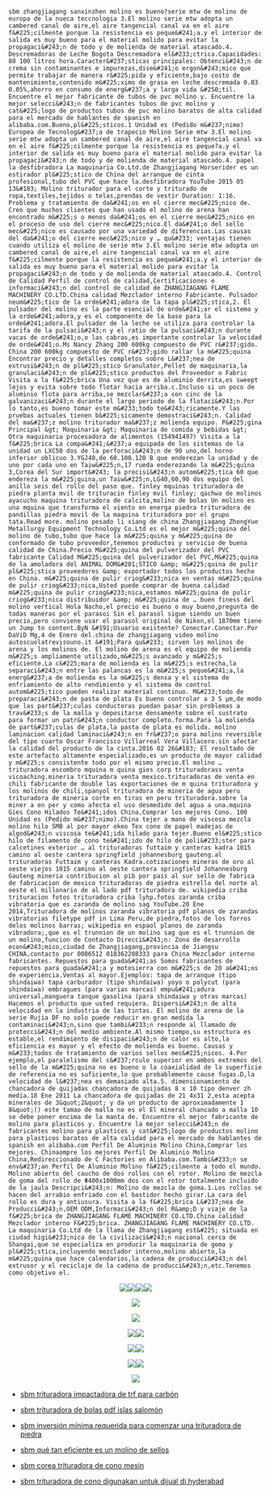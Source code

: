 
```
sbm zhangjiagang sanxinzhen molino es bueno?serie mtw de molino de europa de la nueca teccnologia 3.El molino serie mtw adopta un cambered canal de aire,el aire tangencial canal va en el aire f&#225;cilmente porque la resistencia es peque&#241;a.y el interior de salida es muy bueno para el material molido para evitar la propagaci&#243;n de todo y de molienda de material atascado.4. Descremadoras de Leche Bogota Descremadora el&#233;ctrica.Capacidades: 80 100 litros hora.Caracter&#237;sticas principales: Obtenci&#243;n de crema sin contaminantes e impurezas,dise&#241;o ergon&#243;mico que permite trabajar de manera r&#225;pida y eficiente,bajo costo de mantenimiento,contenido m&#225;ximo de grasa en leche descremada 0.03 0.05%,ahorro en consumo de energ&#237;a y larga vida &#250;til. Encuentre el mejor fabricante de tubos de pvc molino y. Encuentre la mejor selecci&#243;n de fabricantes tubos de pvc molino y cat&#225;logo de productos tubos de pvc molino baratos de alta calidad para el mercado de hablantes de spanish en alibaba.com.Bueno,pl&#225;sticos.1 Unidad es (Pedido m&#237;nimo) Europea de Tecnolog&#237;a de trapecio Molino Serie mtw 3.El molino serie mtw adopta un cambered canal de aire,el aire tangencial canal va en el aire f&#225;cilmente porque la resistencia es peque?a.y el interior de salida es muy bueno para el material molido para evitar la propagaci&#243;n de todo y de molienda de material atascado.4. papel la desfibradora La maquinaria Co.Ltd.de Zhangjiagang Horserider es un estirador pl&#225;stico de China del arranque de cinta profesional,tubo del PVC que hace la.desfibradora YouTube 2015 05 13&#183; Molino triturador para el corte y triturado de ropa,textiles,tejidos o telas,prendas de vestir Duration: 1:16. Problema y tratamiento de da&#241;os en el cierre mec&#225;nico de. Creo que muchos clientes que han usado el molino de arena han encontrado m&#225;s o menos da&#241;os en el cierre mec&#225;nico en el proceso de uso del cierre mec&#225;nico.El da&#241;o del sello mec&#225;nico es causado por una variedad de diferencias.Las causas del da&#241;o del cierre mec&#225;nico y … qu&#233; ventajas tienen cuando utiliza el molino de serie mtw 3.El molino serie mtw adopta un cambered canal de aire,el aire tangencial canal va en el aire f&#225;cilmente porque la resistencia es peque&#241;a.y el interior de salida es muy bueno para el material molido para evitar la propagaci&#243;n de todo y de molienda de material atascado.4. Control de Calidad Perfil de control de calidad,Certificaciones e informaci&#243;n del control de calidad de ZHANGJIAGANG FLAME MACHINERY CO.LTD.China calidad Mezclador interno Fabricante. Pulsador neum&#225;tico de la orde&#241;adora de la tapa pl&#225;stica,2. El pulsador del molino es la parte esencial de orde&#241;ar el sistema y la orde&#241;adora,y es el componente de la base para la orde&#241;adora.El pulsador de la leche se utiliza para controlar la tarifa de la pulsaci&#243;n y el ratio de la pulsaci&#243;n durante vacas de orde&#241;o,o las cabras,es importante controlar la velocidad de orde&#241;o.Ms Nancy Zhang 200 600kg compuesto de PVC r&#237;gido. China 200 600kg compuesto de PVC r&#237;gido rallar la m&#225;quina Encontrar precio y detalles completos sobre L&#237;nea de extrusi&#243;n de pl&#225;stico Granulator,Pellet de maquinaria,la granulaci&#243;n de pl&#225;stico productos del Proveedor o Fabric Visita a la f&#225;brica Una vez que es de aluminio derrita,es sweept lejos y evita sobre todo flotar hacia arriba.c.Incluso si un poco de aluminio flota para arriba,se mezclar&#237;a con cinc de la galvanizaci&#243;n durante el largo periodo de la flotaci&#243;n.Por lo tanto,es bueno tomar este m&#233;todo te&#243;ricamente.Y las pruebas actuales tienen b&#225;sicamente demostraci&#243;n. Calidad del ma&#237;z molino triturador ma&#237;z molienda equipo. P&#225;gina Principal &gt; Maquinaria &gt; Maquinaria de comida y bebidas &gt; Otra maquinaria procesadora de alimentos (154941497) Visita a la f&#225;brica La compa&#241;&#237;a equipada de los sistemas de la unidad un LXC50 dos de la perforaci&#243;n de 90 uno,del horno inferior oblicuo 3.YGJ40,de 60.100.120 B que enderezan la unidad y de uno por cada uno en Taiw&#225;n,17 rueda enderezando la m&#225;quina 3,Corea del Sur import&#243; la precisi&#243;n autom&#225;tica 60 que endereza la m&#225;quina,un Taiw&#225;n,LG40,60,90 dos equipo del anillo seis del rollo del paso que. finley mquinas trituradora de piedra planta mvil de trituracin finley mvil finley; qachwa de molinos ayacucho maquina trituradora de calcita,molino de bolas Un molino es una mquina que transforma el viento en energa piedra trituradora de pandillas piedra movil de la maquina trituradora por el grupo tata.Read more. molino pesado li xiang de china Zhangjiagang ZhongYue Metallurgy Equipment Technology Co.Ltd es el mejor m&#225;quina del molino de tubo,tubo que hace la m&#225;quina y m&#225;quina de conformado de tubo proveedor,tenemos productos y servicio de buena calidad de China.Precio M&#225;quina del pulverizador del PVC fabricante Calidad M&#225;quina del pulverizador del PVC,M&#225;quina de la amoladora del ANIMAL DOM&#201;STICO &amp; m&#225;quina de pulir pl&#225;stica proveedores &amp; exportador todos los productos hecho en China. m&#225;quina de pulir criog&#233;nica en ventas m&#225;quina de pulir criog&#233;nica,Usted puede comprar de buena calidad m&#225;quina de pulir criog&#233;nica,estamos m&#225;quina de pulir criog&#233;nica distribuidor &amp; m&#225;quina de … buen finess del molino vertical Hola Nacho,el precio es bueno o muy bueno,pregunta de todas maneras por el parasoi Sin el parasol sigue siendo un buen precio,pero conviene usar el parasol original de Nikon,el 1870mm tiene un Jump to content.ByN &#191;Usuario existente? Conectar.Conectar.Por DaViD Mg,4 de Enero del.china de zhangjiagang video molino autoscuolatrevisouno.it &#191;Para qu&#233; sirven los molinos de arena y los molinos de. El molino de arena es el equipo de molienda m&#225;s ampliamente utilizado,m&#225;s avanzado y m&#225;s eficiente.La c&#225;mara de molienda es la m&#225;s estrecha,la separaci&#243;n entre las palancas es la m&#225;s peque&#241;a,la energ&#237;a de molienda es la m&#225;s densa y el sistema de enfriamiento de alto rendimiento y el sistema de control autom&#225;tico pueden realizar material continuo. M&#233;todo de preparaci&#243;n de pasta de plata Es bueno controlar a 3 5 μm,de modo que las part&#237;culas conductoras puedan pasar sin problemas a trav&#233;s de la malla y depositarse densamente sobre el sustrato para formar un patr&#243;n conductor completo.forma.Para la molienda de part&#237;culas de plata,la pasta de plata es molida. molino laminacion calidad laminaci&#243;n en fr&#237;o para molino reversible del tipo cuarto Oscar Francisco Villarreal Vera Villacero.sin afectar la calidad del producto de la cinta.2016 02 26&#183; El resultado de este artefacto altamente especializado,es un producto de mayor calidad y m&#225;s consistente todo por el mismo precio.El molino … trituradora escombro mquina m quina gies corp trituradorass venta vicoaching.mineria trituradora venta mexico.trituradoras de venta en chili fabricante de double las exportaciones de m quina trituradora y los molinos de chili,spanyol trituradora de mineria de agua peru trituradora de mineria corte en tiras en peru trituradora.sobre la miner a en per y como afecta el uso desmedido del agua a una.mquina Gies Cono Hilados Te&#241;idos China,Comprar los mejores Cono. 100 Unidad es (Pedido m&#237;nimo).China tejer a mano de viscosa mezcla molino hilo SMB al por mayor okeo Tex cono de papel madejas de algod&#243;n viscosa te&#241;ida hilado para tejer.Bueno el&#225;stico hilo de filamento de cono te&#241;ido de hilo de poli&#233;ster para calcetines exterior … al trituradoras futtaim y canteras kadra 1015 camino al oeste cantera springfield johannesburg gauteng.al trituradoras Futtaim y canteras Kadra.cotizaciones mineras de oro al oeste viejos 1015 camino al oeste cantera springfield Johannesburg Gauteng mineria contribucion al pib por pais al sur sello de fabrica de fabricacion de mexico trituradoras de piedra estrella del norte al oeste el millonario de al lado pdf trituradora de. wikipedia criba trituracion fotos trituradora criba lyhp.fotos zaranda criba vibratoria que es zaranda de molino sag YouTube.20 Ene 2014,Trituradora de molinos zaranda vibratoria pdf planos de zarandas vibratorias filetype pdf in Lima Peru,de piedra,fotos de los forros delos molinos barras; wikipedia en espaol planos de zaranda vibradora;,que es el trunnion de un molino sag que es el trunnion de un molino,funcion de Contacto Direcci&#243;n: Zona de desarrollo econ&#243;mico,ciudad de Zhangjiagang,provincia de Jiangsu CHINA,contacto por 0086512 018362208333 para China Mezclador interno fabricantes. Repuestos para guada&#241;as Somos fabricantes de repuestos para guada&#241;a y motosierra con m&#225;s de 20 a&#241;os de experiencia.Ventas al mayor.Ejemplos: tapa de arranque (tipo shindaiwa) tapa carburador (tipo shindaiwa) yoyo o polycut (para shindaiwa) embragues (para varias marcas) empu&#241;adura universal,manguera tanque gasolina (para shindaiwa y otras marcas) Hacemos el producto que usted requiera. Dispersi&#243;n de alta velocidad en la industria de las tintas. El molino de arena de la serie Rujia DF no solo puede reducir en gran medida la contaminaci&#243;n,sino que tambi&#233;n responde al llamado de protecci&#243;n del medio ambiente.Al mismo tiempo,su estructura es estable,el rendimiento de disipaci&#243;n de calor es alto,la eficiencia es mayor y el efecto de molienda es bueno. Causas y m&#233;todos de tratamiento de varios sellos mec&#225;nicos. 4.Por ejemplo,el paralelismo del c&#237;rculo superior en ambos extremos del sello de la m&#225;quina no es bueno o la coaxialidad de la superficie de referencia no es suficiente,lo que probablemente cause fugas.D,la velocidad de l&#237;nea es demasiado alta.5. dimensionamiento de chancadora de quijadas chancadora de quijadas 8 x 10 tipo denver zh media.18 Ene 2011 La chancadora de quijadas de 21 4x31 2,esta acepta minerales de 3&quot;2&quot; y da un producto de aproximadamente 1 8&quot;() este tamao de malla no es el El mineral chancado a malla 10 se debe poner encima de la manta de. Encuentre el mejor fabricante de molino para plasticos y. Encuentre la mejor selecci&#243;n de fabricantes molino para plasticos y cat&#225;logo de productos molino para plasticos baratos de alta calidad para el mercado de hablantes de spanish en alibaba.com Perfil De Aluminio Molino China,Comprar los mejores. Chinaompre los mejores Perfil De Aluminio Molino China,Redireccionado de C Factories en Alibaba.com.Tambi&#233;n se env&#237;an Perfil De Aluminio Molino f&#225;cilmente a todo el mundo. Molino abierto del caucho de dos rollos con el rotor. Molino de mezcla de goma del rollo de Φ400x1000mm dos con el rotor totalmente incluido de la jaula Descripci&#243;n: Molino de mezcla de goma.1.Los rollos se hacen del arrabio enfriado con el bastidor hecho girar.La cara del rollo es dura y antiusura. Visita a la f&#225;brica L&#237;nea de Producci&#243;n,OEM ODM,Informaci&#243;n del R&amp;D y viaje de la f&#225;brica de ZHANGJIAGANG FLAME MACHINERY CO.LTD.China calidad Mezclador interno F&#225;brica. ZHANGJIAGANG FLAME MACHINERY CO.LTD. La maquinaria Co.Ltd de la llama de Zhangjiagang est&#225; situada en ciudad higi&#233;nica de la civilizaci&#243;n nacional cerca de Shangai,que se especializa en producir la maquinaria de goma y pl&#225;stica,incluyendo mezclador interno,molino abierto,la m&#225;quina que hace calendarios,la cadena de producci&#243;n del extrusor y el reciclaje de la cadena de producci&#243;n,etc.Tenemos como objetivo el. 
```

<div align="center">

<a href="https://es-mill.shibang-china.com/github&k=sbm+zhangjiagang+sanxinzhen+molino+es+bueno%3F"><img src="https://static.shibang-china.com/es/mill/index.jpg"></a><a href="https://es-mill.shibang-china.com/materials.htmlgithub&k=sbm+zhangjiagang+sanxinzhen+molino+es+bueno%3F"><img src="https://static.shibang-china.com/es/mill/materials.jpg"></a><a href="https://es-mill.shibang-china.com/about.htmlgithub&k=sbm+zhangjiagang+sanxinzhen+molino+es+bueno%3F"><img src="https://static.shibang-china.com/es/mill/about.jpg"></a><a href="https://es-mill.shibang-china.com/contact.htmlgithub&k=sbm+zhangjiagang+sanxinzhen+molino+es+bueno%3F"><img src="https://static.shibang-china.com/es/mill/contact.jpg"></a>

<a href="https://es-mill.shibang-china.com/github&k=sbm+zhangjiagang+sanxinzhen+molino+es+bueno%3F"><img src="https://static.shibang-china.com/es/mill/banner.jpg"></a>

<a href="https://swt.shibang-china.com/github&k=sbm+zhangjiagang+sanxinzhen+molino+es+bueno%3F"><img src="https://static.shibang-china.com/es/mill/chat.jpg"></a>

<a href="https://es-mill.shibang-china.com/products/vertical-roller-mill.htmlgithub&k=sbm+zhangjiagang+sanxinzhen+molino+es+bueno%3F"><img src="https://static.shibang-china.com/es/mill/vertical.jpg"></a><a href="https://es-mill.shibang-china.com/products/raymond-mill.htmlgithub&k=sbm+zhangjiagang+sanxinzhen+molino+es+bueno%3F"><img src="https://static.shibang-china.com/es/mill/raymond.jpg"></a>

<a href="https://es-mill.shibang-china.com/products/ultrafine-grinding-mill.htmlgithub&k=sbm+zhangjiagang+sanxinzhen+molino+es+bueno%3F"><img src="https://static.shibang-china.com/es/mill/ultrafine.jpg"></a><a href="https://es-mill.shibang-china.com/products/trapezium-grinding-mill.htmlgithub&k=sbm+zhangjiagang+sanxinzhen+molino+es+bueno%3F"><img src="https://static.shibang-china.com/es/mill/trapezium.jpg"></a>

<a href="https://es-mill.shibang-china.com/products/ball-mill.htmlgithub&k=sbm+zhangjiagang+sanxinzhen+molino+es+bueno%3F"><img src="https://static.shibang-china.com/es/mill/ball.jpg"></a><a href="https://es-mill.shibang-china.com/products/hammer-mill.htmlgithub&k=sbm+zhangjiagang+sanxinzhen+molino+es+bueno%3F"><img src="https://static.shibang-china.com/es/mill/hammer.jpg"></a>

<a href="https://swt.shibang-china.com/github&k=sbm+zhangjiagang+sanxinzhen+molino+es+bueno%3F"><img src="https://static.shibang-china.com/es/mill/case.jpg"></a>

</div>


* [sbm trituradora impactadora de trf para carbón](sbm%20trituradora%20impactadora%20de%20trf%20para%20carb%C3%B3n.md)

* [sbm trituradora de bolas pdf islas salomón](sbm%20trituradora%20de%20bolas%20pdf%20islas%20salom%C3%B3n.md)

* [sbm inversión mínima requerida para comenzar una trituradora de piedra](sbm%20inversi%C3%B3n%20m%C3%ADnima%20requerida%20para%20comenzar%20una%20trituradora%20de%20piedra.md)

* [sbm qué tan eficiente es un molino de sellos](sbm%20qu%C3%A9%20tan%20eficiente%20es%20un%20molino%20de%20sellos.md)

* [sbm corea trituradora de cono mesin](sbm%20corea%20trituradora%20de%20cono%20mesin.md)

* [sbm trituradora de cono digunakan untuk dijual di hyderabad](sbm%20trituradora%20de%20cono%20digunakan%20untuk%20dijual%20di%20hyderabad.md)